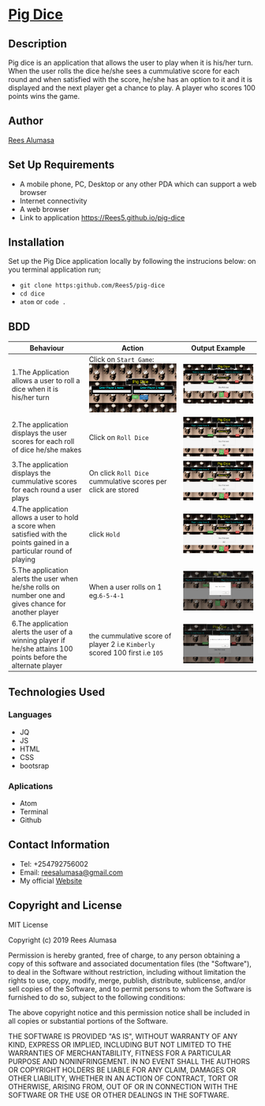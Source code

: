 # [Pig Dice](https://rees5.github.io/pig-dice/)
## Description
Pig dice is an application that allows the user to play when it is his/her turn. When the user rolls the dice he/she sees a cummulative score for each round and when satisfied with the score, he/she has an option to it and it is displayed and the next player get a chance to play. A player who scores 100 points wins the game.

## Author
[Rees Alumasa](https://github.com/Rees5)

## Set Up Requirements
* A mobile phone, PC, Desktop or any other PDA which can support a web browser
* Internet connectivity
* A web browser
* Link to application https://Rees5.github.io/pig-dice

## Installation
Set up the Pig Dice application locally by following the instrucions below:
on you terminal application run;
* `git clone https:github.com/Rees5/pig-dice`
* `cd dice`
* `atom` or `code .`

## BDD
| Behaviour | Action | Output Example |
| --- | --- | --- |
| 1.The Application allows a user to roll a dice when it is his/her turn | Click on `Start Game`:<img src="img/sam1.png"> | <img src="img/sam2.png"> |
| 2.The application displays the user scores for each roll of dice he/she makes | Click on `Roll Dice` | <img src="img/sam3.png">  |
| 3.The application displays the cummulative scores for each round a user plays | On click `Roll Dice` cummulative scores per click are stored | <img src="img/sam3.png">  |
| 4.The application allows a user to hold a score when satisfied with  the points gained in a particular round of playing | click `Hold` | <img src="img/sam3.png">  |
| 5.The application alerts the user when he/she rolls on number one and gives chance for another player | When a user rolls on 1 eg.`6-5-4-1` | <img src="img/sam4.png">  |
| 6.The application alerts the user of a winning player if he/she attains 100 points before the alternate player| the cummulative score of player 2 i.e `Kimberly` scored 100 first i.e `105`  | <img src="img/win.png">  |

## Technologies Used

### Languages

* JQ
* JS
* HTML
* CSS
* bootsrap

### Aplications

* Atom
* Terminal
* Github

## Contact Information
* Tel: +254792756002
* Email: reesalumasa@gmail.com
* My official [Website](https://reestv.yolasite.com)

## Copyright and License
MIT License

Copyright (c) 2019 Rees Alumasa

Permission is hereby granted, free of charge, to any person obtaining a copy of this software and associated documentation files (the "Software"), to deal in the Software without restriction, including without limitation the rights to use, copy, modify, merge, publish, distribute, sublicense, and/or sell copies of the Software, and to permit persons to whom the Software is furnished to do so, subject to the following conditions:

The above copyright notice and this permission notice shall be included in all copies or substantial portions of the Software.

THE SOFTWARE IS PROVIDED "AS IS", WITHOUT WARRANTY OF ANY KIND, EXPRESS OR IMPLIED, INCLUDING BUT NOT LIMITED TO THE WARRANTIES OF MERCHANTABILITY, FITNESS FOR A PARTICULAR PURPOSE AND NONINFRINGEMENT. IN NO EVENT SHALL THE AUTHORS OR COPYRIGHT HOLDERS BE LIABLE FOR ANY CLAIM, DAMAGES OR OTHER LIABILITY, WHETHER IN AN ACTION OF CONTRACT, TORT OR OTHERWISE, ARISING FROM, OUT OF OR IN CONNECTION WITH THE SOFTWARE OR THE USE OR OTHER DEALINGS IN THE SOFTWARE.

